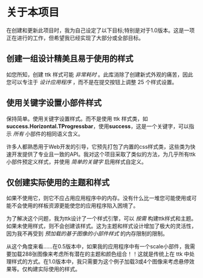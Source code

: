 # 关于本项目

在创建和更新此项目时，我为自己设定了以下目标;特别是对于1.0版本。这是一项正在进行的工作，但希望我已经实现了大部分或全部目标。

## 创建一组设计精美且易于使用的样式

如您所知，创建 ttk 样式可能 _非常耗时_ 。此库消除了创建新式外观的痛苦，因此您可以专注于 _设计应用程序_ ，而不是在提交按钮上调整 25 个样式设置。

## 使用关键字设置小部件样式

保持简单。使用关键字设置样式。而不是使用 ttk 样式类，如**success.Horizontal.TProgressbar**，使用**success**，这是一个关键字，可以指示 _所有_ 小部件的相同语义含义。

许多人都熟悉用于Web开发的引导，它预先打包了内置的css样式类，这些类为快速开发提供了专业且一致的API。我对这个项目采取了类似的方法，为几乎所有ttk小部件预定义样式，并使用 _简单的关键字_ 启用样式自定义。

## 仅创建实际使用的主题和样式

如果不使用它，则它不应占用应用程序中的内存。没有什么比一堆您可能使用或可能不会使用的样板资源更能使您的应用程序陷入困境了。

为了解决这个问题，我为ttk设计了一个样式引擎，可以 _按需_ 构建ttk样式和主题。如果未使用样式，则不会创建该样式。这为主题和样式设计增加了极大的灵活性，因为我不再受到 _预加载的基于图像的小部件样式_ 的内存限制的限制。

从这个角度来看……在0.5版本中，如果我的应用程序中有一个scale小部件，我需要加载288张图像来考虑所有潜在的主题和颜色组合！！这就是传统上在 ttk 中处理样式的方式。在1.0版本中，我只需要为这个例子加载3或4个图像来考虑悬停效果等。仅构建实际使用的样式。